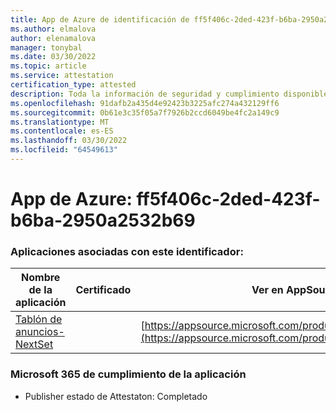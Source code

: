 ```yaml
---
title: App de Azure de identificación de ff5f406c-2ded-423f-b6ba-2950a2532b69
ms.author: elmalova
author: elenamalova
manager: tonybal
ms.date: 03/30/2022
ms.topic: article
ms.service: attestation
certification_type: attested
description: Toda la información de seguridad y cumplimiento disponible para ff5f406c-2ded-423f-b6ba-2950a2532b69.
ms.openlocfilehash: 91dafb2a435d4e92423b3225afc274a432129ff6
ms.sourcegitcommit: 0b61e3c35f05a7f7926b2ccd6049be4fc2a149c9
ms.translationtype: MT
ms.contentlocale: es-ES
ms.lasthandoff: 03/30/2022
ms.locfileid: "64549613"
---
```

# <a name="azure-app-id-ff5f406c-2ded-423f-b6ba-2950a2532b69"></a>App de Azure: ff5f406c-2ded-423f-b6ba-2950a2532b69


### <a name="apps-associated-with-this-id"></a>Aplicaciones asociadas con este identificador:
| **Nombre de la aplicación** | **Certificado** | **Ver en AppSource** |
|--------------|---------------|-----------------------|
| [Tablón de anuncios- NextSet](../forward/WA200002122.md) |  | [https://appsource.microsoft.com/product/office/WA200002122](https://appsource.microsoft.com/product/office/WA200002122) |

### <a name="microsoft-365-app-compliance-status"></a>Microsoft 365 de cumplimiento de la aplicación
- Publisher estado de Attestaton: Completado

